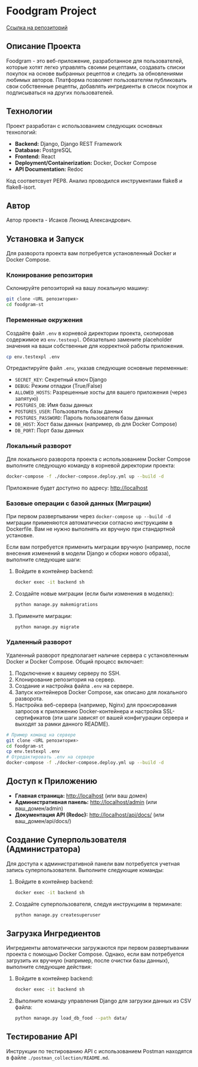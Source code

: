 # Foodgram Project
[Ссылка на репозиторий](https://github.com/Peygy/foodgram-st)

## Описание Проекта

Foodgram - это веб-приложение, разработанное для пользователей, которые хотят легко управлять своими рецептами, создавать списки покупок на основе выбранных рецептов и следить за обновлениями любимых авторов. Платформа позволяет пользователям публиковать свои собственные рецепты, добавлять ингредиенты в список покупок и подписываться на других пользователей.

## Технологии

Проект разработан с использованием следующих основных технологий:

*   **Backend:** Django, Django REST Framework
*   **Database:** PostgreSQL
*   **Frontend:** React
*   **Deployment/Containerization:** Docker, Docker Compose
*   **API Documentation:** Redoc

Код соответсвует PEP8. Анализ проводился инструментами flake8 и flake8-isort.

## Автор

Автор проекта - Исаков Леонид Александрович.

## Установка и Запуск

Для разворота проекта вам потребуется установленный Docker и Docker Compose.

### Клонирование репозитория

Склонируйте репозиторий на вашу локальную машину:

```bash
git clone <URL репозитория>
cd foodgram-st
```

### Переменные окружения

Создайте файл `.env` в корневой директории проекта, скопировав содержимое из `env.testexpl`. Обязательно замените placeholder значения на ваши собственные для корректной работы приложения.

```bash
cp env.testexpl .env
```

Отредактируйте файл `.env`, указав следующие основные переменные:

*   `SECRET_KEY`: Секретный ключ Django
*   `DEBUG`: Режим отладки (True/False)
*   `ALLOWED_HOSTS`: Разрешенные хосты для вашего приложения (через запятую)
*   `POSTGRES_DB`: Имя базы данных
*   `POSTGRES_USER`: Пользователь базы данных
*   `POSTGRES_PASSWORD`: Пароль пользователя базы данных
*   `DB_HOST`: Хост базы данных (например, `db` для Docker Compose)
*   `DB_PORT`: Порт базы данных

### Локальный разворот

Для локального разворота проекта с использованием Docker Compose выполните следующую команду в корневой директории проекта:

```bash
docker-compose -f ./docker-compose.deploy.yml up --build -d
```

Приложение будет доступно по адресу: [http://localhost](http://localhost)

### Базовые операции с базой данных (Миграции)

При первом развертывании через `docker-compose up --build -d` миграции применяются автоматически согласно инструкциям в Dockerfile. Вам не нужно выполнять их вручную при стандартной установке.

Если вам потребуется применить миграции вручную (например, после внесения изменений в модели Django и сборки нового образа), выполните следующие шаги:

1.  Войдите в контейнер backend:
    ```bash
    docker exec -it backend sh
    ```
2.  Создайте новые миграции (если были изменения в моделях):
    ```bash
    python manage.py makemigrations
    ```
3.  Примените миграции:
    ```bash
    python manage.py migrate
    ```

### Удаленный разворот

Удаленный разворот предполагает наличие сервера с установленным Docker и Docker Compose. Общий процесс включает:

1.  Подключение к вашему серверу по SSH.
2.  Клонирование репозитория на сервер.
3.  Создание и настройка файла `.env` на сервере.
4.  Запуск контейнеров Docker Compose, как описано для локального разворота.
5.  Настройка веб-сервера (например, Nginx) для проксирования запросов к приложению Docker-контейнера и настройка SSL-сертификатов (эти шаги зависят от вашей конфигурации сервера и выходят за рамки данного README).

```bash
# Пример команд на сервере
git clone <URL репозитория>
cd foodgram-st
cp env.testexpl .env
# Отредактировать .env на сервере
docker-compose -f ./docker-compose.deploy.yml up --build -d
```

## Доступ к Приложению

*   **Главная страница:** [http://localhost](http://localhost) (или ваш домен)
*   **Административная панель:** [http://localhost/admin](http://localhost/admin) (или ваш_домен/admin)
*   **Документация API (Redoc):** [http://localhost/api/docs/](http://localhost/api/docs/) (или ваш_домен/api/docs/)

## Создание Суперпользователя (Администратора)

Для доступа к административной панели вам потребуется учетная запись суперпользователя. Выполните следующие команды:

1.  Войдите в контейнер backend:
    ```bash
    docker exec -it backend sh
    ```

2.  Создайте суперпользователя, следуя инструкциям в терминале:
    ```bash
    python manage.py createsuperuser
    ```

## Загрузка Ингредиентов

Ингредиенты автоматически загружаются при первом развертывании проекта с помощью Docker Compose. Однако, если вам потребуется загрузить их вручную (например, после очистки базы данных), выполните следующие действия:

1.  Войдите в контейнер backend:
    ```bash
    docker exec -it backend sh
    ```
2.  Выполните команду управления Django для загрузки данных из CSV файла:
    ```bash
    python manage.py load_db_food --path data/
    ```

## Тестирование API

Инструкции по тестированию API с использованием Postman находятся в файле `./postman_collection/README.md`.
